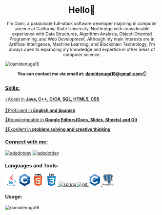 <h1 align="center">Hello👋</h1>
<p align="center">I'm Dami, a passionate full-stack software developer majoring in computer science at California State University, Northridge with considerable experience with Data Structures, Algorithm Analysis, Object-Oriented Programming, and Web Development. Although my main interests are in Artificial Intelligence, Machine Learning, and Blockchain Technology, I'm always open to expanding my knowledge and expertise in other areas of computer science.</p>

<p align="left"> <img src="https://komarev.com/ghpvc/?username=damidenuga16&label=Profile%20views&color=0e75b6&style=flat" alt="damidenuga16" /> </p>
 
<p align="center"><b>You can contact me via email at: <a href="mailto:damidenuga16@gmail.com">damidenuga16@gmail.com</b>📫</p>

<h3 align="left">Skills:</h3>
<p>⚡Adept in <b>Java, C++, C/C#, SQL, HTML5, CSS</b></p>
<p>🔭Proficient in <b>English and Spanish</b></p>
<p>📝Knowledgeable in <b>Google Editors(Docs, Slides, Sheets) and Git</b></p>
<p>🌱Excellent in <b>problem solving and creative thinking</b></p>

<h3 align="left">Connect with me:</h3>
<p align="left">
<a href="https://linkedin.com/in/adedotdev" target="blank"><img align="center" src="https://raw.githubusercontent.com/rahuldkjain/github-profile-readme-generator/master/src/images/icons/Social/linked-in-alt.svg" alt="adedotdev" height="30" width="40" /></a>
<a href="https://twitter.com/adedotdev" target="blank"><img align="center" src="https://raw.githubusercontent.com/rahuldkjain/github-profile-readme-generator/master/src/images/icons/Social/twitter.svg" alt="adedotdev" height="30" width="40" /></a>
</p>

<h3 align="left">Languages and Tools:</h3>
<p align="left"> 
<a href="https://www.java.com" target="_blank" rel="noreferrer"> <img src="https://raw.githubusercontent.com/devicons/devicon/master/icons/java/java-original.svg" alt="java" width="40" height="40"/></a> 
<a href="https://www.w3schools.com/cpp/" target="_blank" rel="noreferrer"> <img src="https://raw.githubusercontent.com/devicons/devicon/master/icons/cplusplus/cplusplus-original.svg" alt="cplusplus" width="40" height="40"/></a> 
<a href="https://www.w3.org/html/" target="_blank" rel="noreferrer"> <img src="https://raw.githubusercontent.com/devicons/devicon/master/icons/html5/html5-original-wordmark.svg" alt="html5" width="40" height="40"/></a> 
<a href="https://www.w3schools.com/css/" target="_blank" rel="noreferrer"> <img src="https://raw.githubusercontent.com/devicons/devicon/master/icons/css3/css3-original-wordmark.svg" alt="css3" width="40" height="40"/> </a>
<a href="https://spring.io/" target="_blank" rel="noreferrer"> <img src="https://www.vectorlogo.zone/logos/springio/springio-icon.svg" alt="spring" width="40" height="40"/> </a>
<a href="https://git-scm.com/" target="_blank" rel="noreferrer"> <img src="https://www.vectorlogo.zone/logos/git-scm/git-scm-icon.svg" alt="git" width="40" height="40"/> </a> 
<a href="https://www.cprogramming.com/" target="_blank" rel="noreferrer"> <img src="https://raw.githubusercontent.com/devicons/devicon/master/icons/c/c-original.svg" alt="c" width="40" height="40"/> </a>
<a href="https://www.postgresql.org" target="_blank" rel="noreferrer"> <img src="https://raw.githubusercontent.com/devicons/devicon/master/icons/postgresql/postgresql-original-wordmark.svg" alt="postgresql" width="40" height="40"/> </a> 
</p>

<h3>Usage:</h3>
<p><img align="left" src="https://github-readme-stats.vercel.app/api/top-langs?username=adedotdev&show_icons=true&locale=en&layout=compact" alt="damidenuga16"/></p>
